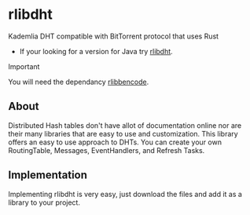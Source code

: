 # rlibdht
Kademlia DHT compatible with BitTorrent protocol that uses Rust
- If your looking for a version for Java try [rlibdht](https://github.com/octorrent/jlibdht).

> [!IMPORTANT]
> You will need the dependancy [rlibbencode](https://github.com/octorrent/rlibbencode).

About
-----
Distributed Hash tables don't have allot of documentation online nor are their many libraries that are easy to use and customization. This library offers an easy to use approach to DHTs. You can create your own RoutingTable, Messages, EventHandlers, and Refresh Tasks.

Implementation
-----
Implementing rlibdht is very easy, just download the files and add it as a library to your project.
